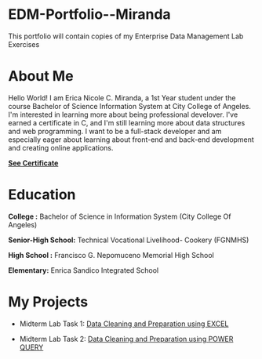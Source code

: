 # EDM-Portfolio--Miranda
This portfolio will contain copies of my Enterprise Data Management Lab Exercises

# About Me
Hello World! I am Erica Nicole C. Miranda, a 1st Year student under the course Bachelor of Science Information System at City College of Angeles. 
I'm interested in learning more about being professional develover.  I've earned a certificate in C, and I'm still learning more about data structures and web programming.  I want to be a full-stack developer and am especially eager about learning about front-end and back-end development and creating online applications.

[**See Certificate**](<img src="https://github.com/itscole05/EDM-Portfolio--Miranda/tree/58ae39215cfc629b23859e60247281cf4328ac45/Certificate" align="center" height="350" width="600"/>)

# Education

**College :** Bachelor of Science in Information System (City College Of Angeles)

**Senior-High School:** Technical Vocational Livelihood- Cookery (FGNMHS) 

**High School :** Francisco G. Nepomuceno Memorial High School

**Elementary:** Enrica Sandico Integrated School

# My Projects

- Midterm Lab Task 1: [Data Cleaning and Preparation using EXCEL](https://github.com/itscole05/EDM-Portfolio--Miranda/tree/da1bc922b0fa8f7b343577ddfa0621bd35e1e1f3/Midterm%20Lab%20Task%201)

- Midterm Lab Task 2: [Data Cleaning and Preparation using POWER QUERY](https://github.com/itscole05/EDM-Portfolio--Miranda/tree/da1bc922b0fa8f7b343577ddfa0621bd35e1e1f3/Midterm%20Lab%20Task%202) 
  

